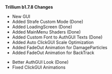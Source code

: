 **Trillium b1.7.8 Changes**
+ New GUI
+ Added Strafe Custom Mode (Done)
+ Added LoadingScreen (Done)
+ Added MainMenu Shaders (Done)
+ Added Custom Font to AuthGUI Texts (Done)
+ Added Auto ClickGUI Scale Optimization
+ Added FadeOut Animation for DamageParticles
+ Added FadeOut Animation for BackTrack

* Better AuthGUI Look (Done)
* Fixed ClickGUI Animations

